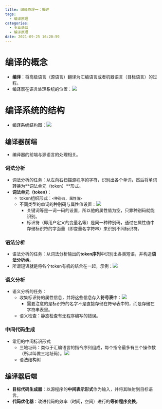 ```yaml
---
title: 编译原理一：概述
tags:
  - 编译原理
categories:
  - 专业基础
  - 编译原理
date: 2021-09-25 16:20:59
---
```


# 编译的概念

* **编译**：将高级语言（源语言）翻译为汇编语言或者机器语言（目标语言）的过程。
* 编译器在语言处理系统的位置：![](https://zjpicture.oss-cn-beijing.aliyuncs.com/img/20210925163318.png)

# 编译系统的结构

* 编译系统结构图：![](https://zjpicture.oss-cn-beijing.aliyuncs.com/img/20210925163422.png)

## 编译器前端

* 编译器的前端与源语言的处理相关。

### 词法分析

* 词法分析的任务：从左向右扫描源程序的字符，识别出各个单词，然后将单词转换为**词法单元（token）**形式。
* **词法单元（token）**：
  * token组织形式：`<种别码, 属性值>`
  * 不同类型的单词的种别码与属性值设置：![](https://zjpicture.oss-cn-beijing.aliyuncs.com/img/20210925163938.png)
    * 关键词等是一词一码的设置，所以他的属性值为空，只靠种别码就能识别。
    * 标识符（即用户定义的变量名等）是同一种种别码，通过在属性值中存储标识符的字面量（即变量名字符串）来识别不同标识符。

### 语法分析

* 语法分析的任务：从词法分析输出的**token序列**中识别出各类短语，并构造**语法分析树**。
* 所谓短语就是将各个token有机的结合在一起，示例：![](https://zjpicture.oss-cn-beijing.aliyuncs.com/img/20210925164720.png)

### 语义分析

* 语义分析的任务：
  * 收集标识符的属性信息，并将这些信息存入**符号表**中：![](https://zjpicture.oss-cn-beijing.aliyuncs.com/img/20210925164957.png)
    * 需要注意的是标识符的名字不是直接存储在符号表中的，而是存储在字符串表里。
  * 语义检查：静态检查有无程序编写的错误。

### 中间代码生成

* 常用的中间标识形式
  * 三地址码：类似于汇编语言的指令序列组成，每个指令最多有三个操作数（所以叫做三地址码）。![](https://zjpicture.oss-cn-beijing.aliyuncs.com/img/20210925165559.png)
  * 语法结构树

## 编译器后端

* **目标代码生成器**：以源程序的**中间表示形式**作为输入，并将其映射到目标语言。
* **代码优化器**：改进代码的效率（时间，空间）进行的**等价程序变换**。